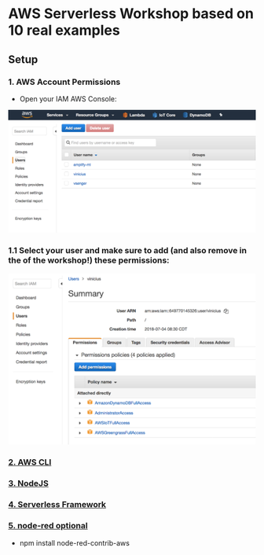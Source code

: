 # AWS Serverless Workshop based on 10 real examples

## Setup

### 1. AWS Account Permissions
* Open your IAM AWS Console:

![image](images/01.png) 

### 1.1 Select your user and make sure to add (and also remove in the of the workshop!) these permissions:

![image](images/02.png) 

### [2. AWS CLI](https://docs.aws.amazon.com/cli/latest/userguide/cli-chap-configure.html)
### [3. NodeJS](https://nodejs.org/en/download/)
### [4. Serverless Framework](https://serverless.com/)
### [5. node-red optional](https://nodered.org/docs/getting-started/installation)
* npm install node-red-contrib-aws
